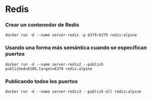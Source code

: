 # Redis

### Crear un contenedor de Redis

```
docker run -d --name server-redis -p 6379:6379 redis:alpine
```

### Usando una forma más semántica cuando se especifican puertos

```
docker run -d --name server-redis2 --publish published=6380,target=6379 redis:alpine
```

### Publicando todos los puertos

```
docker run -d --name server-redis3 --publish-all redis:alpine
```
